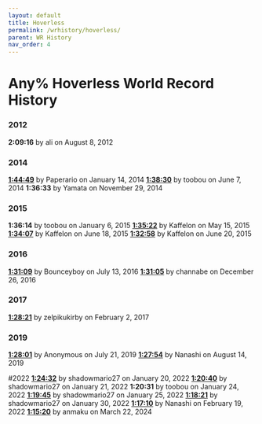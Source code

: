 ```yaml
---
layout: default
title: Hoverless
permalink: /wrhistory/hoverless/
parent: WR History
nav_order: 4
---
```

# Any% Hoverless World Record History

### 2012
**2:09:16** by ali on August 8, 2012

### 2014
**[1:44:49](https://www.twitch.tv/videos/46255690)** by Paperario on January 14, 2014
**[1:38:30](https://www.nicovideo.jp/user/10045073/mylist/44604743)** by toobou on June 7, 2014
**1:36:33** by Yamata on November 29, 2014

### 2015
**1:36:14** by toobou on January 6, 2015
**[1:35:22](https://youtu.be/TDqLLJGoSXo)** by Kaffelon on May 15, 2015
**[1:34:07](https://youtu.be/6a8P6d9vVDc)** by Kaffelon on June 18, 2015
**[1:32:58](https://youtu.be/LBUkkM0SNCY)** by Kaffelon on June 20, 2015

### 2016
**[1:31:09](https://www.twitch.tv/videos/77930867)** by Bounceyboy on July 13, 2016
**[1:31:05](https://youtu.be/jz5b-cZk8Po)** by channabe on December 26, 2016

### 2017
**[1:28:21](https://youtu.be/0lrQJYIC1ig)** by zelpikukirby on February 2, 2017

### 2019
**[1:28:01](https://youtu.be/rsjhy0NekEQ)** by Anonymous on July 21, 2019
**[1:27:54](https://youtu.be/fY9F7YE7h4s)** by Nanashi on August 14, 2019

#2022
**[1:24:32](https://youtu.be/rIqOJlxGiiM)** by shadowmario27 on January 20, 2022
**[1:20:40](https://youtu.be/xd8PYxlClwM)** by shadowmario27 on January 21, 2022
**1:20:31** by toobou on January 24, 2022
**[1:19:45](https://youtu.be/Ccfs0So-TS8)** by shadowmario27 on January 25, 2022
**[1:18:21](https://youtu.be/jhoxvRO10Vc)** by shadowmario27 on January 30, 2022
**[1:17:10](https://youtu.be/bv6DXnvzOq0)** by Nanashi on February 19, 2022
**[1:15:20](https://youtu.be/ZHl8Bk10-lg)** by anmaku on March 22, 2024
